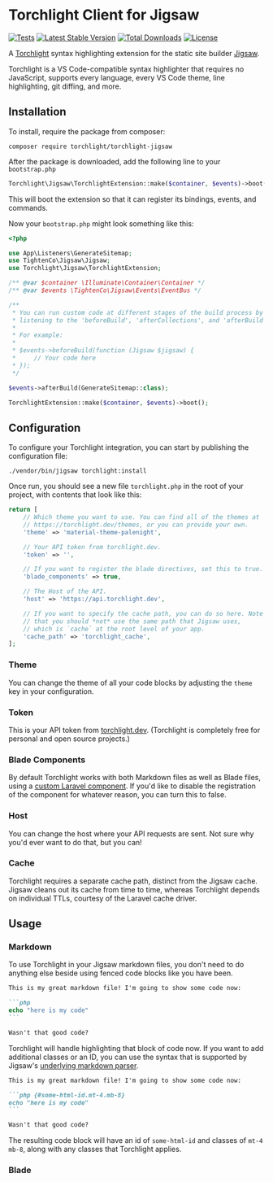 # Torchlight Client for Jigsaw

[![Tests](https://github.com/torchlight-api/torchlight-jigsaw/actions/workflows/tests.yml/badge.svg)](https://github.com/torchlight-api/torchlight-jigsaw/actions/workflows/tests.yml) [![Latest Stable Version](https://poser.pugx.org/torchlight/torchlight-jigsaw/v)](//packagist.org/packages/torchlight/torchlight-jigsaw) [![Total Downloads](https://poser.pugx.org/torchlight/torchlight-jigsaw/downloads)](//packagist.org/packages/torchlight/torchlight-jigsaw)  [![License](https://poser.pugx.org/torchlight/torchlight-jigsaw/license)](//packagist.org/packages/torchlight/torchlight-jigsaw)

A [Torchlight](https://torchlight.dev) syntax highlighting extension for the static site builder [Jigsaw](https://jigsaw.tighten.co/).

Torchlight is a VS Code-compatible syntax highlighter that requires no JavaScript, supports every language, every VS Code theme, line highlighting, git diffing, and more.

## Installation

To install, require the package from composer:

```
composer require torchlight/torchlight-jigsaw
```

After the package is downloaded, add the following line to your `bootstrap.php`

```php
Torchlight\Jigsaw\TorchlightExtension::make($container, $events)->boot();
```

This will boot the extension so that it can register its bindings, events, and commands.

Now your `bootstrap.php` might look something like this:

```php
<?php

use App\Listeners\GenerateSitemap;
use TightenCo\Jigsaw\Jigsaw;
use Torchlight\Jigsaw\TorchlightExtension;

/** @var $container \Illuminate\Container\Container */
/** @var $events \TightenCo\Jigsaw\Events\EventBus */

/**
 * You can run custom code at different stages of the build process by
 * listening to the 'beforeBuild', 'afterCollections', and 'afterBuild' events.
 *
 * For example:
 *
 * $events->beforeBuild(function (Jigsaw $jigsaw) {
 *     // Your code here
 * });
 */

$events->afterBuild(GenerateSitemap::class);

TorchlightExtension::make($container, $events)->boot();
```

## Configuration

To configure your Torchlight integration, you can start by publishing the configuration file:

```
./vendor/bin/jigsaw torchlight:install
```

Once run, you should see a new file `torchlight.php` in the root of your project, with contents that look like this:

```php
return [
    // Which theme you want to use. You can find all of the themes at
    // https://torchlight.dev/themes, or you can provide your own.
    'theme' => 'material-theme-palenight',

    // Your API token from torchlight.dev.
    'token' => '',

    // If you want to register the blade directives, set this to true.
    'blade_components' => true,

    // The Host of the API.
    'host' => 'https://api.torchlight.dev',

    // If you want to specify the cache path, you can do so here. Note
    // that you should *not* use the same path that Jigsaw uses,
    // which is `cache` at the root level of your app.
    'cache_path' => 'torchlight_cache',
];
```

### Theme

You can change the theme of all your code blocks by adjusting the `theme` key in your configuration.

### Token

This is your API token from [torchlight.dev](https://torchlight.dev). (Torchlight is completely free for personal and open source projects.)

### Blade Components

By default Torchlight works with both Markdown files as well as Blade files, using a [custom Laravel component](https://laravel.com/docs/master/blade#components). If you'd like to disable the registration of the component for whatever reason, you can turn this to false.

### Host

You can change the host where your API requests are sent. Not sure why you'd ever want to do that, but you can!

### Cache

Torchlight requires a separate cache path, distinct from the Jigsaw cache. Jigsaw cleans out its cache from time to time, whereas Torchlight depends on individual TTLs, courtesy of the Laravel cache driver. 


## Usage

### Markdown
To use Torchlight in your Jigsaw markdown files, you don't need to do anything else beside using fenced code blocks like you have been.

~~~markdown
This is my great markdown file! I'm going to show some code now:

```php
echo "here is my code"
```

Wasn't that good code?
~~~

Torchlight will handle highlighting that block of code now. If you want to add additional classes or an ID, you can use the syntax that is supported by Jigsaw's [underlying markdown parser](https://github.com/michelf/php-markdown).

~~~markdown
This is my great markdown file! I'm going to show some code now:

```php {#some-html-id.mt-4.mb-8}
echo "here is my code"
```

Wasn't that good code?
~~~

The resulting code block will have an id of `some-html-id` and classes of `mt-4 mb-8`, along with any classes that Torchlight applies.

### Blade

